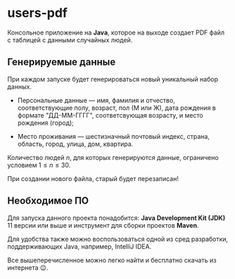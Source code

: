 # users-pdf
Консольное приложение на **Java**, которое на выходе создает PDF файл с таблицей с данными случайных людей.

## Генерируемые данные
При каждом запуске будет генерироваться новый уникальный набор данных.

- Персональные данные — имя, фамилия и отчество, соответствующие полу, возраст, пол (М или Ж), 
дата рождения в формате "ДД-ММ-ГГГГ", соответсвующая возрасту, и место рождения (город);

- Место проживания — шестизначный почтовый индекс, страна, область, город, улица, дом, квартира.

Количество людей $n$, для которых генерируются данные, ограничено условием $1 \leqslant n \leqslant 30$. 

При создании нового файла, старый будет перезаписан!

## Необходимое ПО
Для запуска данного проекта понадобится: **Java Development Kit (JDK)** 11 версии или выше и
инструмент для сборки проектов **Maven**.

Для удобства также можно воспользоваться одной из сред разработки, поддерживающих Java, например, IntelliJ IDEA.

Все вышеперечисленное можно легко найти и бесплатно скачать из интернета 😉.